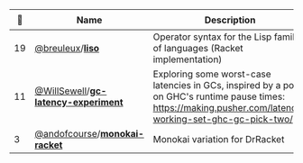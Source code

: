 |:star2: | Name | Description | 🌍|
|---|---|---|---|
|19|[@breuleux](https://github.com/breuleux)/[**liso**](https://github.com/breuleux/liso)|Operator syntax for the Lisp family of languages (Racket implementation)||
|11|[@WillSewell](https://github.com/WillSewell)/[**gc-latency-experiment**](https://github.com/WillSewell/gc-latency-experiment)|Exploring some worst-case latencies in GCs, inspired by a post on GHC's runtime pause times: https://making.pusher.com/latency-working-set-ghc-gc-pick-two/||
|3|[@andofcourse](https://github.com/andofcourse)/[**monokai-racket**](https://github.com/andofcourse/monokai-racket)|Monokai variation for DrRacket||

